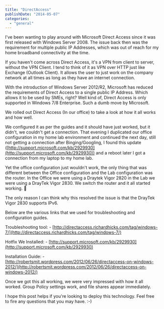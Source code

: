 ```yaml
---
title: "DirectAccess"
publishDate: "2014-05-07"
categories: 
  - "general"
---
```


I've been wanting to play around with Microsoft Direct Access since it was first released with Windows Server 2008. The issue back then was the requirement for multiple public IP Addresses, which was out of reach for my home broadband connectivity at the time.

If you haven't come across Direct Access, it's a VPN from client to server, without the VPN Client. I tend to think of it as VPN over HTTP just like Exchange (Outlook Client). It allows the user to just work on the company network at all times as long as they have an internet connection.

With the introduction of Windows Server 2012/R2, Microsoft has reduced the requirements of Direct Access to a single public IP Address. Which allows it to be used by SMEs, right? Well kind of, Direct Access is only supported in Windows 7/8 Enterprise. Such a dumb move by Microsoft.

We rolled out Direct Access (In our office) to take a look at how it all works and how well.

We configured it as per the guides and it should have just worked, but it didn't, we couldn't get a connection. That evening I duplicated our office configuration in my home lab environment and continued the next day, still not getting a connection after Binging/Googling, I found this update ([http://support.microsoft.com/kb/2929930](http://support.microsoft.com/kb/2929930)) and a reboot later I got a connection from my laptop to my home lab.

Yet the office configuration just wouldn't work, the only thing that was different between the Office configuration and the Lab configuration was the router. In the Office we were using a Draytek Vigor 2820 in the Lab we were using a DrayTek Vigor 2830. We switch the router and it all started working. 🙂

The only reason I can think why this resolved the issue is that the DrayTek Vigor 2830 supports IPv6.

Below are the various links that we used for troubleshooting and configuration guides.

Troubleshooting tool: - [http://directaccess.richardhicks.com/tag/windows-7/](http://directaccess.richardhicks.com/tag/windows-7/)

Hotfix We Installed: - [http://support.microsoft.com/kb/2929930](http://support.microsoft.com/kb/2929930)

Installation Guide: - [http://robertsmit.wordpress.com/2012/06/26/directaccess-on-windows-2012/](http://robertsmit.wordpress.com/2012/06/26/directaccess-on-windows-2012/)

Once we got this all working, we were very impressed with how it all worked. Group Policy settings work, and file shares appear immediately.

I hope this post helps if you're looking to deploy this technology. Feel free to fire any questions that you may have. :-)
